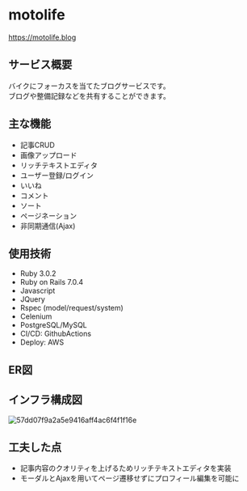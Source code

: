 # motolife
https://motolife.blog
## サービス概要
バイクにフォーカスを当てたブログサービスです。  
ブログや整備記録などを共有することができます。
## 主な機能
* 記事CRUD
* 画像アップロード
* リッチテキストエディタ
* ユーザー登録/ログイン
* いいね
* コメント
* ソート
* ページネーション
* 非同期通信(Ajax)
## 使用技術
* Ruby 3.0.2
* Ruby on Rails 7.0.4
* Javascript
* JQuery
* Rspec (model/request/system)
* Celenium
* PostgreSQL/MySQL
* CI/CD: GithubActions
* Deploy: AWS
## ER図
## インフラ構成図
![57dd07f9a2a5e9416aff4ac6f4f1f16e](https://user-images.githubusercontent.com/120924735/221784810-8a7d9dbc-87ae-4ec0-9d1d-ed6472526e67.png)
## 工夫した点
* 記事内容のクオリティを上げるためリッチテキストエディタを実装
* モーダルとAjaxを用いてページ遷移せずにプロフィール編集を可能に

